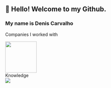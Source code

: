 ## 👋 Hello! Welcome to my Github.
### My name is Denis Carvalho 

Companies I worked with
<div>
<img height="100px" src="http://ongrenovar.com.br/images/itau-logo.jpg"/>
</div>
Knowledge
<div style="display: flex; gap: 10px;">
<img src="https://img.shields.io/badge/Angular-DD0031?style=for-the-badge&logo=angular&logoColor=white"/>
</div>
